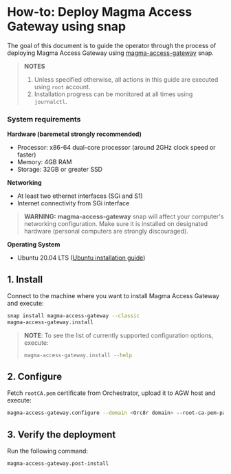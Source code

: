 # How-to: Deploy Magma Access Gateway using snap

The goal of this document is to guide the operator through the process of deploying 
Magma Access Gateway using [magma-access-gateway](https://snapcraft.io/magma-access-gateway) snap.

> **NOTES**<br>
> 1. Unless specified otherwise, all actions in this guide are executed using `root` account.<br>
> 2. Installation progress can be monitored at all times using `journalctl`.

### System requirements

**Hardware (baremetal strongly recommended)**

- Processor: x86-64 dual-core processor (around 2GHz clock speed or faster)
- Memory: 4GB RAM
- Storage: 32GB or greater SSD

**Networking**

- At least two ethernet interfaces (SGi and S1)
- Internet connectivity from SGi interface

> **WARNING:** **magma-access-gateway** snap will affect your computer's networking configuration. 
> Make sure it is installed on designated hardware (personal computers are strongly discouraged).

**Operating System**

- Ubuntu 20.04 LTS
  ([Ubuntu installation guide](https://help.ubuntu.com/lts/installation-guide/amd64/index.html))

## 1. Install

Connect to the machine where you want to install Magma Access Gateway and execute:

```bash
snap install magma-access-gateway --classic
magma-access-gateway.install
```

> **NOTE**: To see the list of currently supported configuration options, execute:
> ```bash
> magma-access-gateway.install --help
> ```

## 2. Configure

Fetch `rootCA.pem` certificate from Orchestrator, upload it to AGW host and execute:

```bash
magma-access-gateway.configure --domain <Orc8r domain> --root-ca-pem-path <path to Root CA PEM>
```

## 3. Verify the deployment

Run the following command:

```bash
magma-access-gateway.post-install
```
